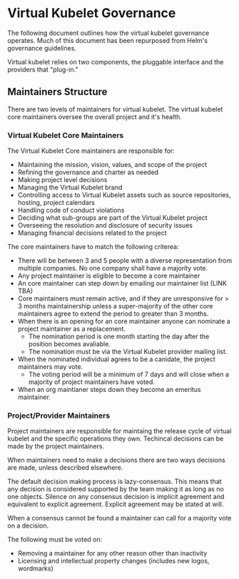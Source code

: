 # Virtual Kubelet Governance

The following document outlines how the virtual kubelet governance operates. Much of this document has been repurposed from Helm's governance guidelines. 

Virtual kubelet relies on two components, the pluggable interface and the providers that "plug-in." 

## Maintainers Structure

There are two levels of maintainers for virtual kubelet. The virtual kubelet core maintainers oversee the overall project and it's health. 

### Virtual Kubelet Core Maintainers

The Virtual Kubelet Core maintainers are responsible for: 

* Maintaining the mission, vision, values, and scope of the project
* Refining the governance and charter as needed
* Making project level decisions
* Managing the Virtual Kubelet brand
* Controlling access to Virtual Kubelet assets such as source repositories, hosting, project calendars
* Handling code of conduct violations
* Deciding what sub-groups are part of the Virtual Kubelet project
* Overseeing the resolution and disclosure of security issues
* Managing financial decisions related to the project

The core maintainers have to match the following criterea: 

* There will be between 3 and 5 people with a diverse representation from multiple companies. No one company shall have a majority vote. 
* Any project maintainer is eligible to become a core maintainer
* An core maintainer can step down by emailing our maintainer list (LINK TBA)
* Core maintainers must remain active, and if they are unresponsive for > 3 months maintainership unless a super-majority of the other core maintainers agree to extend the period to greater than 3 months. 
* When there is an opening for an core maintainer anyone can nominate a project maintainer as a replacement. 
    * The nomination period is one month starting the day after the position becomes avaliable. 
    * The nomination must be via the Virtual Kubelet provider mailing list.
* When the nominated individual agrees to be a canidate, the project maintainers may vote. 
    * The voting period will be a minimum of 7 days and will close when a majority of project maintainers have voted. 
* When an org maintianer steps down they become an emeritus maintainer.

### Project/Provider Maintainers

Project maintainers are responsible for maintaing the release cycle of virtual kubelet and the specific operations they own. Techincal decisions can be made by the project maintainers. 

When maintainers need to make a decisions there are two ways decisions are made, unless described elsewhere.

The default decision making process is lazy-consensus. This means that any decision is considered supported by the team making it as long as no one objects. Silence on any consensus decision is implicit agreement and equivalent to explicit agreement. Explicit agreement may be stated at will.

When a consensus cannot be found a maintainer can call for a majority vote on a decision.

The following must be voted on: 

* Removing a maintainer for any other reason other than inactivity
* Licensing and intellectual property changes (includes new logos, wordmarks)

